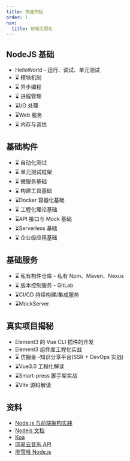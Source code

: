 ```yaml
---
title: 快速开始
order: 1
nav:
  title: 前端工程化
---
```


## NodeJS 基础

- HelloWorld - 运行、调试、单元测试
- ⌛️ 模块机制
- ⌛️ 异步编程
- ⌛️ 进程管理
- ⌛️I/O 处理
- ⌛️Web 服务
- ⌛️ 内存与调优

## 基础构件

- ⌛️ 自动化测试
- ⌛️ 单元测试框架
- ⌛️ 微服务基础
- ⌛️ 构建工具基础
- ⌛️Docker 容器化基础
- ⌛️ 工程化理论基础
- ⌛️API 接口与 Mock 基础
- ⏳Serverless 基础
- ⌛️ 企业级应用基础

## 基础服务

- ⌛️ 私有构件仓库 - 私有 Npm、Maven、Nexus
- ⌛️ 版本控制服务 - GitLab
- ⌛️CI/CD 持续构建/集成服务
- ⌛️MockServer

## 真实项目揭秘

- Element3 的 Vue CLI 插件的开发
- Element3 组件库工程化实战
- ⌛️ 仿掘金 -知识分享平台(SSR + DevOps 实战)
- ⌛️Vue3.0 工程化解读
- ⌛️Smart-press 脚手架实战
- ⌛️Vite 源码解读

## 资料

- [Node.js 与前端架构实践](https://www.yuque.com/hugsun/node/npg3yd)
- [Nodejs 文档](http://nodejs.cn/api/fs.html)
- [Koa](https://koa.bootcss.com/#context)
- [网易云音乐 API](https://binaryify.github.io/NeteaseCloudMusicApi/#/)
- [廖雪峰 Node.js](https://www.liaoxuefeng.com/wiki/1022910821149312/1023025830950720)
